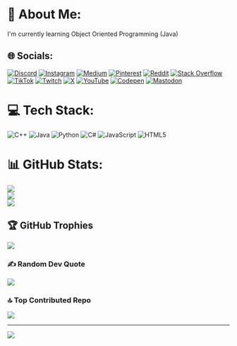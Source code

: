 # 💫 About Me:
I'm currently learning Object Oriented Programming (Java)


## 🌐 Socials:
 [![Discord](https://img.shields.io/badge/Discord-%237289DA.svg?logo=discord&logoColor=white)](https://discord.gg/nexil102766) [![Instagram](https://img.shields.io/badge/Instagram-%23E4405F.svg?logo=Instagram&logoColor=white)](https://instagram.com/nexil10)  [![Medium](https://img.shields.io/badge/Medium-12100E?logo=medium&logoColor=white)](https://medium.com/@@nebils181) [![Pinterest](https://img.shields.io/badge/Pinterest-%23E60023.svg?logo=Pinterest&logoColor=white)](https://pinterest.com/@nebils181) [![Reddit](https://img.shields.io/badge/Reddit-%23FF4500.svg?logo=Reddit&logoColor=white)](https://reddit.com/user/u/Wooden-Honeydew5684) [![Stack Overflow](https://img.shields.io/badge/-Stackoverflow-FE7A16?logo=stack-overflow&logoColor=white)](https://stackoverflow.com/users/user:27287795) [![TikTok](https://img.shields.io/badge/TikTok-%23000000.svg?logo=TikTok&logoColor=white)](https://tiktok.com/@@nebils181) [![Twitch](https://img.shields.io/badge/Twitch-%239146FF.svg?logo=Twitch&logoColor=white)](https://twitch.tv/nexil181) [![X](https://img.shields.io/badge/X-black.svg?logo=X&logoColor=white)](https://x.com/NebilS3) [![YouTube](https://img.shields.io/badge/YouTube-%23FF0000.svg?logo=YouTube&logoColor=white)](https://youtube.com/@@Nec181) [![Codepen](https://img.shields.io/badge/Codepen-000000?style=for-the-badge&logo=codepen&logoColor=white)](https://codepen.io/@Nebil-the-sasster) [![Mastodon](https://img.shields.io/badge/-MASTODON-%232B90D9?style=for-the-badge&logo=mastodon&logoColor=white)](https://mastodon.social/@nebls181) 

# 💻 Tech Stack:
![C++](https://img.shields.io/badge/c++-%2300599C.svg?style=for-the-badge&logo=c%2B%2B&logoColor=white) ![Java](https://img.shields.io/badge/java-%23ED8B00.svg?style=for-the-badge&logo=openjdk&logoColor=white) ![Python](https://img.shields.io/badge/python-3670A0?style=for-the-badge&logo=python&logoColor=ffdd54) ![C#](https://img.shields.io/badge/c%23-%23239120.svg?style=for-the-badge&logo=csharp&logoColor=white) ![JavaScript](https://img.shields.io/badge/javascript-%23323330.svg?style=for-the-badge&logo=javascript&logoColor=%23F7DF1E) ![HTML5](https://img.shields.io/badge/html5-%23E34F26.svg?style=for-the-badge&logo=html5&logoColor=white)
# 📊 GitHub Stats:
![](https://github-readme-stats.vercel.app/api?username=nebils181&theme=dark&hide_border=false&include_all_commits=false&count_private=false)<br/>
![](https://github-readme-streak-stats.herokuapp.com/?user=nebils181&theme=dark&hide_border=false)<br/>
![](https://github-readme-stats.vercel.app/api/top-langs/?username=nebils181&theme=dark&hide_border=false&include_all_commits=false&count_private=false&layout=compact)

## 🏆 GitHub Trophies
![](https://github-profile-trophy.vercel.app/?username=nebils181&theme=radical&no-frame=false&no-bg=true&margin-w=4)

### ✍️ Random Dev Quote
![](https://quotes-github-readme.vercel.app/api?type=horizontal&theme=radical)

### 🔝 Top Contributed Repo
![](https://github-contributor-stats.vercel.app/api?username=nebils181&limit=5&theme=dark&combine_all_yearly_contributions=true)

---
[![](https://visitcount.itsvg.in/api?id=nebils181&icon=0&color=0)](https://visitcount.itsvg.in)

<!-- Proudly created with GPRM ( https://gprm.itsvg.in ) -->
